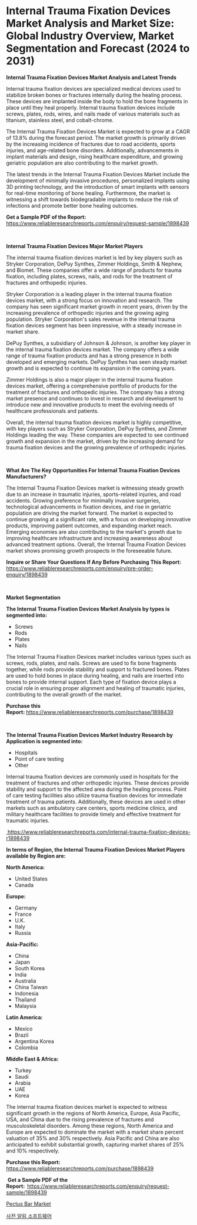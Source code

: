 <p><h1>Internal Trauma Fixation Devices Market Analysis and Market Size: Global Industry Overview, Market Segmentation and Forecast (2024 to 2031)</h1></p><p><strong>Internal Trauma Fixation Devices Market Analysis and Latest Trends</strong></p>
<p><p>Internal trauma fixation devices are specialized medical devices used to stabilize broken bones or fractures internally during the healing process. These devices are implanted inside the body to hold the bone fragments in place until they heal properly. Internal trauma fixation devices include screws, plates, rods, wires, and nails made of various materials such as titanium, stainless steel, and cobalt-chrome.</p><p>The Internal Trauma Fixation Devices Market is expected to grow at a CAGR of 13.8% during the forecast period. The market growth is primarily driven by the increasing incidence of fractures due to road accidents, sports injuries, and age-related bone disorders. Additionally, advancements in implant materials and design, rising healthcare expenditure, and growing geriatric population are also contributing to the market growth.</p><p>The latest trends in the Internal Trauma Fixation Devices Market include the development of minimally invasive procedures, personalized implants using 3D printing technology, and the introduction of smart implants with sensors for real-time monitoring of bone healing. Furthermore, the market is witnessing a shift towards biodegradable implants to reduce the risk of infections and promote better bone healing outcomes.</p></p>
<p><strong>Get a Sample PDF of the Report:&nbsp;</strong> <a href="https://www.reliableresearchreports.com/enquiry/request-sample/1898439">https://www.reliableresearchreports.com/enquiry/request-sample/1898439</a></p>
<p>&nbsp;</p>
<p><strong>Internal Trauma Fixation Devices Major Market Players</strong></p>
<p><p>The internal trauma fixation devices market is led by key players such as Stryker Corporation, DePuy Synthes, Zimmer Holdings, Smith & Nephew, and Biomet. These companies offer a wide range of products for trauma fixation, including plates, screws, nails, and rods for the treatment of fractures and orthopedic injuries.</p><p>Stryker Corporation is a leading player in the internal trauma fixation devices market, with a strong focus on innovation and research. The company has seen significant market growth in recent years, driven by the increasing prevalence of orthopedic injuries and the growing aging population. Stryker Corporation's sales revenue in the internal trauma fixation devices segment has been impressive, with a steady increase in market share.</p><p>DePuy Synthes, a subsidiary of Johnson & Johnson, is another key player in the internal trauma fixation devices market. The company offers a wide range of trauma fixation products and has a strong presence in both developed and emerging markets. DePuy Synthes has seen steady market growth and is expected to continue its expansion in the coming years.</p><p>Zimmer Holdings is also a major player in the internal trauma fixation devices market, offering a comprehensive portfolio of products for the treatment of fractures and orthopedic injuries. The company has a strong market presence and continues to invest in research and development to introduce new and innovative products to meet the evolving needs of healthcare professionals and patients.</p><p>Overall, the internal trauma fixation devices market is highly competitive, with key players such as Stryker Corporation, DePuy Synthes, and Zimmer Holdings leading the way. These companies are expected to see continued growth and expansion in the market, driven by the increasing demand for trauma fixation devices and the growing prevalence of orthopedic injuries.</p></p>
<p>&nbsp;</p>
<p><strong>What Are The Key Opportunities For Internal Trauma Fixation Devices Manufacturers?</strong></p>
<p><p>The Internal Trauma Fixation Devices market is witnessing steady growth due to an increase in traumatic injuries, sports-related injuries, and road accidents. Growing preference for minimally invasive surgeries, technological advancements in fixation devices, and rise in geriatric population are driving the market forward. The market is expected to continue growing at a significant rate, with a focus on developing innovative products, improving patient outcomes, and expanding market reach. Emerging economies are also contributing to the market's growth due to improving healthcare infrastructure and increasing awareness about advanced treatment options. Overall, the Internal Trauma Fixation Devices market shows promising growth prospects in the foreseeable future.</p></p>
<p><strong>Inquire or Share Your Questions If Any Before Purchasing This Report:</strong> <a href="https://www.reliableresearchreports.com/enquiry/pre-order-enquiry/1898439">https://www.reliableresearchreports.com/enquiry/pre-order-enquiry/1898439</a></p>
<p>&nbsp;</p>
<p><strong>Market Segmentation</strong></p>
<p><strong>The Internal Trauma Fixation Devices Market Analysis by types is segmented into:</strong></p>
<p><ul><li>Screws</li><li>Rods</li><li>Plates</li><li>Nails</li></ul></p>
<p><p>The Internal Trauma Fixation Devices market includes various types such as screws, rods, plates, and nails. Screws are used to fix bone fragments together, while rods provide stability and support to fractured bones. Plates are used to hold bones in place during healing, and nails are inserted into bones to provide internal support. Each type of fixation device plays a crucial role in ensuring proper alignment and healing of traumatic injuries, contributing to the overall growth of the market.</p></p>
<p><strong>Purchase this Report:&nbsp;</strong><a href="https://www.reliableresearchreports.com/purchase/1898439">https://www.reliableresearchreports.com/purchase/1898439</a></p>
<p>&nbsp;</p>
<p><strong>The Internal Trauma Fixation Devices Market Industry Research by Application is segmented into:</strong></p>
<p><ul><li>Hospitals</li><li>Point of care testing</li><li>Other</li></ul></p>
<p><p>Internal trauma fixation devices are commonly used in hospitals for the treatment of fractures and other orthopedic injuries. These devices provide stability and support to the affected area during the healing process. Point of care testing facilities also utilize trauma fixation devices for immediate treatment of trauma patients. Additionally, these devices are used in other markets such as ambulatory care centers, sports medicine clinics, and military healthcare facilities to provide timely and effective treatment for traumatic injuries.</p></p>
<p><a href="https://www.reliableresearchreports.com/internal-trauma-fixation-devices-r1898439">&nbsp;https://www.reliableresearchreports.com/internal-trauma-fixation-devices-r1898439</a></p>
<p><strong>In terms of Region, the Internal Trauma Fixation Devices Market Players available by Region are:</strong></p>
<p>
    <p> <strong> North America: </strong>
        <ul>
            <li>United States</li>
            <li>Canada</li>
        </ul>
        </p> 
    <p> <strong> Europe: </strong>
        <ul>
            <li>Germany</li>
            <li>France</li>
            <li>U.K.</li>
            <li>Italy</li>
            <li>Russia</li>
        </ul>
        </p> 
    <p> <strong> Asia-Pacific: </strong>
        <ul>
            <li>China</li>
            <li>Japan</li>
            <li>South Korea</li>
            <li>India</li>
            <li>Australia</li>
            <li>China Taiwan</li>
            <li>Indonesia</li>
            <li>Thailand</li>
            <li>Malaysia</li>
        </ul>
        </p> 
    <p> <strong> Latin America: </strong>
        <ul>
            <li>Mexico</li>
            <li>Brazil</li>
            <li>Argentina Korea</li>
            <li>Colombia</li>
        </ul>
        </p> 
    <p> <strong> Middle East & Africa: </strong>
        <ul>
            <li>Turkey</li>
            <li>Saudi</li>
            <li>Arabia</li>
            <li>UAE</li>
            <li>Korea</li>
        </ul>
    </p>
    </p>
<p><p>The internal trauma fixation devices market is expected to witness significant growth in the regions of North America, Europe, Asia Pacific, USA, and China due to the rising prevalence of fractures and musculoskeletal disorders. Among these regions, North America and Europe are expected to dominate the market with a market share percent valuation of 35% and 30% respectively. Asia Pacific and China are also anticipated to exhibit substantial growth, capturing market shares of 25% and 10% respectively.</p></p>
<p><strong>Purchase this Report: </strong><a href="https://www.reliableresearchreports.com/purchase/1898439">https://www.reliableresearchreports.com/purchase/1898439</a></p>
<p>&nbsp;<strong>Get a Sample PDF of the Report:&nbsp;&nbsp;</strong><a href="https://www.reliableresearchreports.com/enquiry/request-sample/1898439">https://www.reliableresearchreports.com/enquiry/request-sample/1898439</a></p>
<p><strong></strong></p>
<p><p><a href="https://github.com/sofayahoo2023/Market-Research-Report-List-4/blob/main/pectus-bar-market.md">Pectus Bar Market</a></p><p><a href="https://github.com/vss5505pa7z1p/Market-Research-Report-List-2/blob/main/543117646217.md">사전 알림 소프트웨어</a></p></p>